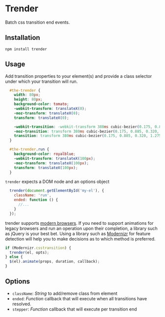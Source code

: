 Trender
=======

Batch css transition end events.

## Installation
`npm install trender`

## Usage
Add transition properties to your element(s) and provide a class selector under which your transition will run.

```css
  #the-trender {
    width: 80px;
    height: 80px;
    background-color: tomato;
    -webkit-transform: translateX(0);
    -moz-transform: translateX(0);
    transform: translateX(0);

    -webkit-transition: -webkit-transform 380ms cubic-bezier(0.175, 0.885, 0.320, 1.275), background-color 380ms linear;
    -moz-transition: transform 380ms cubic-bezier(0.175, 0.885, 0.320, 1.275), background-color 380ms linear;
    transition: transform 380ms cubic-bezier(0.175, 0.885, 0.320, 1.275), background-color 380ms linear;
  }

  #the-trender.run {
    background-color: royalblue;
    -webkit-transform: translateX(100px);
    -moz-transform: translateX(100px);
    transform: translateX(100px);
  }
```

`trender` expects a DOM node and an options object

```javascript
  trender(document.getElementById('my-el'), {
    className: 'run',
    ended: function () {
      //...
    }
  });
```

trender supports [modern browsers](http://caniuse.com/#feat=css-transitions). If you need to support animations for legacy browsers and run an operation upon their completion, a library such as jQuery is your best bet. Using a library such as [Modernizr](http://modernizr.com) for feature detection will help you to make decisions as to which method is preferred.

```javascript
if (Modernizr.csstransition) {
  trender(el, opts);
} else {
  $(el).animate(props, duration, callback);
}
```

## Options
- `className`: _String_ to add/remove class from element
- `ended`: _Function_ callback that will execute when all transitions have resolved.
- `stepper`: _Function_ callback that will execute per transition end
